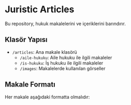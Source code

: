 # Juristic Articles

Bu repository, hukuk makalelerini ve içeriklerini barındırır.

## Klasör Yapısı

- `/articles`: Ana makale klasörü
  - `/aile-hukuku`: Aile hukuku ile ilgili makaleler
  - `/is-hukuku`: İş hukuku ile ilgili makaleler
  - `/images`: Makalelerde kullanılan görseller

## Makale Formatı

Her makale aşağıdaki formatta olmalıdır:
